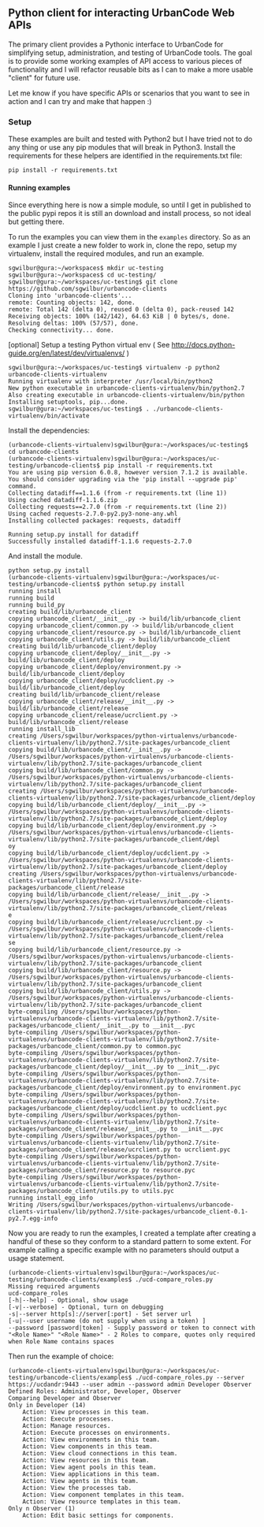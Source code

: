 ## Python client for interacting UrbanCode Web APIs

The primary client provides a Pythonic interface to UrbanCode for simplifying setup, administration, and testing of UrbanCode tools. The goal is to provide some working examples of API access to various pieces of functionality and I will refactor reusable bits as I can to make a more usable "client" for future use.

Let me know if you have specific APIs or scenarios that you want to see in action and I can try and make that happen :)

### Setup

These examples are built and tested with Python2 but I have tried not to do any thing or use any pip modules that will break in Python3. Install the requirements for these helpers are identified in the requirements.txt file:

    pip install -r requirements.txt

#### Running examples

Since everything here is now a simple module, so until I get in published to the public pypi repos it is still an download and install process, so not ideal but getting there.

To run the examples you can view them in the `examples` directory. So as an example I just create a new folder to work in, clone the repo, setup my virtualenv, install the required modules, and run an example.

    sgwilbur@gura:~/workspaces$ mkdir uc-testing
    sgwilbur@gura:~/workspaces$ cd uc-testing/
    sgwilbur@gura:~/workspaces/uc-testing$ git clone https://github.com/sgwilbur/urbancode-clients
    Cloning into 'urbancode-clients'...
    remote: Counting objects: 142, done.
    remote: Total 142 (delta 0), reused 0 (delta 0), pack-reused 142
    Receiving objects: 100% (142/142), 64.63 KiB | 0 bytes/s, done.
    Resolving deltas: 100% (57/57), done.
    Checking connectivity... done.

[optional] Setup a testing Python virtual env ( See http://docs.python-guide.org/en/latest/dev/virtualenvs/ )

    sgwilbur@gura:~/workspaces/uc-testing$ virtualenv -p python2 urbancode-clients-virtualenv
    Running virtualenv with interpreter /usr/local/bin/python2
    New python executable in urbancode-clients-virtualenv/bin/python2.7
    Also creating executable in urbancode-clients-virtualenv/bin/python
    Installing setuptools, pip...done.
    sgwilbur@gura:~/workspaces/uc-testing$ . ./urbancode-clients-virtualenv/bin/activate

Install the dependencies:

    (urbancode-clients-virtualenv)sgwilbur@gura:~/workspaces/uc-testing$ cd urbancode-clients
    (urbancode-clients-virtualenv)sgwilbur@gura:~/workspaces/uc-testing/urbancode-clients$ pip install -r requirements.txt
    You are using pip version 6.0.8, however version 7.1.2 is available.
    You should consider upgrading via the 'pip install --upgrade pip' command.
    Collecting datadiff==1.1.6 (from -r requirements.txt (line 1))
    Using cached datadiff-1.1.6.zip
    Collecting requests==2.7.0 (from -r requirements.txt (line 2))
    Using cached requests-2.7.0-py2.py3-none-any.whl
    Installing collected packages: requests, datadiff

    Running setup.py install for datadiff
    Successfully installed datadiff-1.1.6 requests-2.7.0

And install the module.

    python setup.py install
    (urbancode-clients-virtualenv)sgwilbur@gura:~/workspaces/uc-testing/urbancode-clients$ python setup.py install
    running install
    running build
    running build_py
    creating build/lib/urbancode_client
    copying urbancode_client/__init__.py -> build/lib/urbancode_client
    copying urbancode_client/common.py -> build/lib/urbancode_client
    copying urbancode_client/resource.py -> build/lib/urbancode_client
    copying urbancode_client/utils.py -> build/lib/urbancode_client
    creating build/lib/urbancode_client/deploy
    copying urbancode_client/deploy/__init__.py -> build/lib/urbancode_client/deploy
    copying urbancode_client/deploy/environment.py -> build/lib/urbancode_client/deploy
    copying urbancode_client/deploy/ucdclient.py -> build/lib/urbancode_client/deploy
    creating build/lib/urbancode_client/release
    copying urbancode_client/release/__init__.py -> build/lib/urbancode_client/release
    copying urbancode_client/release/ucrclient.py -> build/lib/urbancode_client/release
    running install_lib
    creating /Users/sgwilbur/workspaces/python-virtualenvs/urbancode-clients-virtualenv/lib/python2.7/site-packages/urbancode_client
    copying build/lib/urbancode_client/__init__.py -> /Users/sgwilbur/workspaces/python-virtualenvs/urbancode-clients-virtualenv/lib/python2.7/site-packages/urbancode_client
    copying build/lib/urbancode_client/common.py -> /Users/sgwilbur/workspaces/python-virtualenvs/urbancode-clients-virtualenv/lib/python2.7/site-packages/urbancode_client
    creating /Users/sgwilbur/workspaces/python-virtualenvs/urbancode-clients-virtualenv/lib/python2.7/site-packages/urbancode_client/deploy
    copying build/lib/urbancode_client/deploy/__init__.py -> /Users/sgwilbur/workspaces/python-virtualenvs/urbancode-clients-virtualenv/lib/python2.7/site-packages/urbancode_client/deploy
    copying build/lib/urbancode_client/deploy/environment.py -> /Users/sgwilbur/workspaces/python-virtualenvs/urbancode-clients-virtualenv/lib/python2.7/site-packages/urbancode_client/depl
    oy
    copying build/lib/urbancode_client/deploy/ucdclient.py -> /Users/sgwilbur/workspaces/python-virtualenvs/urbancode-clients-virtualenv/lib/python2.7/site-packages/urbancode_client/deploy
    creating /Users/sgwilbur/workspaces/python-virtualenvs/urbancode-clients-virtualenv/lib/python2.7/site-packages/urbancode_client/release
    copying build/lib/urbancode_client/release/__init__.py -> /Users/sgwilbur/workspaces/python-virtualenvs/urbancode-clients-virtualenv/lib/python2.7/site-packages/urbancode_client/releas
    e
    copying build/lib/urbancode_client/release/ucrclient.py -> /Users/sgwilbur/workspaces/python-virtualenvs/urbancode-clients-virtualenv/lib/python2.7/site-packages/urbancode_client/relea
    se
    copying build/lib/urbancode_client/resource.py -> /Users/sgwilbur/workspaces/python-virtualenvs/urbancode-clients-virtualenv/lib/python2.7/site-packages/urbancode_client
    copying build/lib/urbancode_client/resource.py -> /Users/sgwilbur/workspaces/python-virtualenvs/urbancode-clients-virtualenv/lib/python2.7/site-packages/urbancode_client
    copying build/lib/urbancode_client/utils.py -> /Users/sgwilbur/workspaces/python-virtualenvs/urbancode-clients-virtualenv/lib/python2.7/site-packages/urbancode_client
    byte-compiling /Users/sgwilbur/workspaces/python-virtualenvs/urbancode-clients-virtualenv/lib/python2.7/site-packages/urbancode_client/__init__.py to __init__.pyc
    byte-compiling /Users/sgwilbur/workspaces/python-virtualenvs/urbancode-clients-virtualenv/lib/python2.7/site-packages/urbancode_client/common.py to common.pyc
    byte-compiling /Users/sgwilbur/workspaces/python-virtualenvs/urbancode-clients-virtualenv/lib/python2.7/site-packages/urbancode_client/deploy/__init__.py to __init__.pyc
    byte-compiling /Users/sgwilbur/workspaces/python-virtualenvs/urbancode-clients-virtualenv/lib/python2.7/site-packages/urbancode_client/deploy/environment.py to environment.pyc
    byte-compiling /Users/sgwilbur/workspaces/python-virtualenvs/urbancode-clients-virtualenv/lib/python2.7/site-packages/urbancode_client/deploy/ucdclient.py to ucdclient.pyc
    byte-compiling /Users/sgwilbur/workspaces/python-virtualenvs/urbancode-clients-virtualenv/lib/python2.7/site-packages/urbancode_client/release/__init__.py to __init__.pyc
    byte-compiling /Users/sgwilbur/workspaces/python-virtualenvs/urbancode-clients-virtualenv/lib/python2.7/site-packages/urbancode_client/release/ucrclient.py to ucrclient.pyc
    byte-compiling /Users/sgwilbur/workspaces/python-virtualenvs/urbancode-clients-virtualenv/lib/python2.7/site-packages/urbancode_client/resource.py to resource.pyc
    byte-compiling /Users/sgwilbur/workspaces/python-virtualenvs/urbancode-clients-virtualenv/lib/python2.7/site-packages/urbancode_client/utils.py to utils.pyc
    running install_egg_info
    Writing /Users/sgwilbur/workspaces/python-virtualenvs/urbancode-clients-virtualenv/lib/python2.7/site-packages/urbancode_client-0.1-py2.7.egg-info

Now you are ready to run the examples, I created a template after creating a handful of these so they conform to a standard pattern to some extent. For example calling a specific example with no parameters should output a usage statement.

    (urbancode-clients-virtualenv)sgwilbur@gura:~/workspaces/uc-testing/urbancode-clients/examples$ ./ucd-compare_roles.py
    Missing required arguments
    ucd-compare_roles
    [-h|--help] - Optional, show usage
    [-v|--verbose] - Optional, turn on debugging
    -s|--server http[s]://server[:port] - Set server url
    [-u|--user username (do not supply when using a token) ]
    --password [password|token] - Supply password or token to connect with
    "<Role Name>" "<Role Name>" - 2 Roles to compare, quotes only required when Role Name contains spaces

Then run the example of choice:

    (urbancode-clients-virtualenv)sgwilbur@gura:~/workspaces/uc-testing/urbancode-clients/examples$ ./ucd-compare_roles.py --server https://ucdandr:9443 --user admin --password admin Developer Observer
    Defined Roles: Administrator, Developer, Observer
    Comparing Developer and Observer
    Only in Developer (14)
        Action: View processes in this team.
        Action: Execute processes.
        Action: Manage resources.
        Action: Execute processes on environments.
        Action: View environments in this team.
        Action: View components in this team.
        Action: View cloud connections in this team.
        Action: View resources in this team.
        Action: View agent pools in this team.
        Action: View applications in this team.
        Action: View agents in this team.
        Action: View the processes tab.
        Action: View component templates in this team.
        Action: View resource templates in this team.
    Only n Observer (1)
        Action: Edit basic settings for components.
